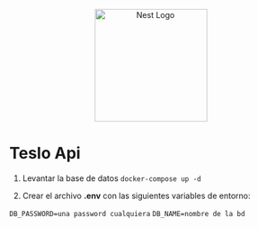 <p align="center">
  <a href="http://nestjs.com/" target="blank"><img src="https://nestjs.com/img/logo-small.svg" width="200" alt="Nest Logo" /></a>
</p>

[circleci-image]: https://img.shields.io/circleci/build/github/nestjs/nest/master?token=abc123def456
[circleci-url]: https://circleci.com/gh/nestjs/nest

# Teslo Api

1. Levantar la base de datos
```docker-compose up -d ```

2. Crear el archivo __.env__ con las siguientes variables de entorno:

```DB_PASSWORD=una password cualquiera```
```DB_NAME=nombre de la bd```